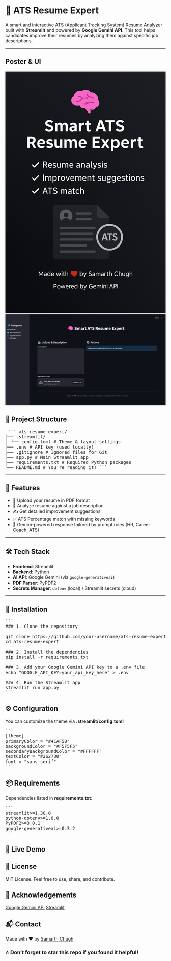 # 🤖 ATS Resume Expert

A smart and interactive ATS (Applicant Tracking System) Resume Analyzer built with **Streamlit** and powered by **Google Gemini API**. This tool helps candidates improve their resumes by analyzing them against specific job descriptions.

---

## Poster & UI
![Poster](./images/Poster.png)
![Poster](./images/UI.png)

## 📂 Project Structure

<pre lang="markdown"> ``` ats-resume-expert/ 
├── .streamlit/ 
│ └── config.toml # Theme & layout settings 
├── .env # API key (used locally) 
├── .gitignore # Ignored files for Git 
├── app.py # Main Streamlit app 
├── requirements.txt # Required Python packages 
└── README.md # You're reading it! ``` </pre>


---

## 🚀 Features

- 📄 Upload your resume in PDF format
- 🧠 Analyze resume against a job description
- ✍️ Get detailed improvement suggestions
- ✅ ATS Percentage match with missing keywords
- 🤝 Gemini-powered response tailored by prompt roles (HR, Career Coach, ATS)

---

## 🛠️ Tech Stack

- **Frontend**: Streamlit
- **Backend**: Python
- **AI API**: Google Gemini (via `google-generativeai`)
- **PDF Parser**: PyPDF2
- **Secrets Manager**: `dotenv` (local) / Streamlit secrets (cloud)

---

## 🔧 Installation
<pre lang='markdown'>```
### 1. Clone the repository

git clone https://github.com/your-username/ats-resume-expert.git
cd ats-resume-expert

### 2. Install the dependencies
pip install -r requirements.txt

### 3. Add your Google Gemini API key to a .env file
echo "GOOGLE_API_KEY=your_api_key_here" > .env

### 4. Run the Streamlit app
streamlit run app.py
```</pre>

## ⚙️ Configuration
You can customize the theme via **.streamlit/config.toml**
<pre lang='markdown'>
```
[theme]
primaryColor = "#4CAF50"
backgroundColor = "#F5F5F5"
secondaryBackgroundColor = "#FFFFFF"
textColor = "#262730"
font = "sans serif"
```
</pre>

## 📦 Requirements
Dependencies listed in **requirements.txt**:
<pre lang='markdown'>
```
streamlit>=1.30.0
python-dotenv>=1.0.0
PyPDF2>=3.0.1
google-generativeai>=0.3.2
```
</pre>

## 🔗 Live Demo
<!--  -->

## 📄 License
MIT License. Feel free to use, share, and contribute.

## 🙌 Acknowledgements
[Google Gemini API](https://aistudio.google.com/app/apikey)
[Streamlit](https://streamlit.io/)

## 📬 Contact
Made with ❤️ by [Samarth Chugh](www.linkedin.com/in/-samarthchugh)

### ⭐ Don’t forget to star this repo if you found it helpful!



